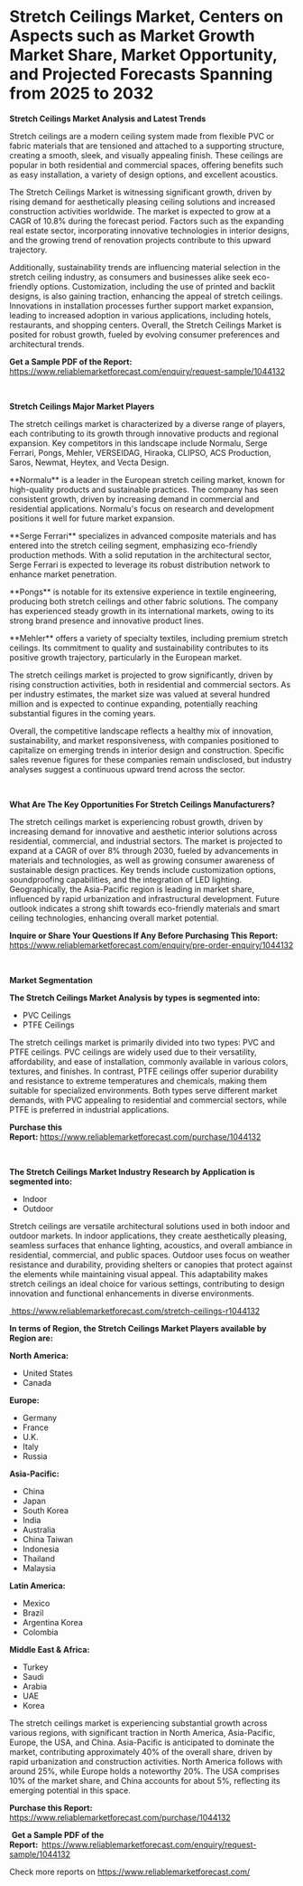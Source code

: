 <p><h1>Stretch Ceilings Market, Centers on Aspects such as Market Growth Market Share, Market Opportunity, and Projected Forecasts Spanning from 2025 to 2032</h1></p><p><strong>Stretch Ceilings Market Analysis and Latest Trends</strong></p>
<p><p>Stretch ceilings are a modern ceiling system made from flexible PVC or fabric materials that are tensioned and attached to a supporting structure, creating a smooth, sleek, and visually appealing finish. These ceilings are popular in both residential and commercial spaces, offering benefits such as easy installation, a variety of design options, and excellent acoustics.</p><p>The Stretch Ceilings Market is witnessing significant growth, driven by rising demand for aesthetically pleasing ceiling solutions and increased construction activities worldwide. The market is expected to grow at a CAGR of 10.8% during the forecast period. Factors such as the expanding real estate sector, incorporating innovative technologies in interior designs, and the growing trend of renovation projects contribute to this upward trajectory.</p><p>Additionally, sustainability trends are influencing material selection in the stretch ceiling industry, as consumers and businesses alike seek eco-friendly options. Customization, including the use of printed and backlit designs, is also gaining traction, enhancing the appeal of stretch ceilings. Innovations in installation processes further support market expansion, leading to increased adoption in various applications, including hotels, restaurants, and shopping centers. Overall, the Stretch Ceilings Market is posited for robust growth, fueled by evolving consumer preferences and architectural trends.</p></p>
<p><strong>Get a Sample PDF of the Report:&nbsp;</strong> <a href="https://www.reliablemarketforecast.com/enquiry/request-sample/1044132?utm_campaign=3327&utm_medium=2&utm_source=Github&utm_content=ia&utm_term=02042025&utm_id=stretch-ceilings">https://www.reliablemarketforecast.com/enquiry/request-sample/1044132</a></p>
<p>&nbsp;</p>
<p><strong>Stretch Ceilings Major Market Players</strong></p>
<p><p>The stretch ceilings market is characterized by a diverse range of players, each contributing to its growth through innovative products and regional expansion. Key competitors in this landscape include Normalu, Serge Ferrari, Pongs, Mehler, VERSEIDAG, Hiraoka, CLIPSO, ACS Production, Saros, Newmat, Heytex, and Vecta Design.</p><p>**Normalu** is a leader in the European stretch ceiling market, known for high-quality products and sustainable practices. The company has seen consistent growth, driven by increasing demand in commercial and residential applications. Normalu's focus on research and development positions it well for future market expansion.</p><p>**Serge Ferrari** specializes in advanced composite materials and has entered into the stretch ceiling segment, emphasizing eco-friendly production methods. With a solid reputation in the architectural sector, Serge Ferrari is expected to leverage its robust distribution network to enhance market penetration.</p><p>**Pongs** is notable for its extensive experience in textile engineering, producing both stretch ceilings and other fabric solutions. The company has experienced steady growth in its international markets, owing to its strong brand presence and innovative product lines.</p><p>**Mehler** offers a variety of specialty textiles, including premium stretch ceilings. Its commitment to quality and sustainability contributes to its positive growth trajectory, particularly in the European market.</p><p>The stretch ceilings market is projected to grow significantly, driven by rising construction activities, both in residential and commercial sectors. As per industry estimates, the market size was valued at several hundred million and is expected to continue expanding, potentially reaching substantial figures in the coming years.</p><p>Overall, the competitive landscape reflects a healthy mix of innovation, sustainability, and market responsiveness, with companies positioned to capitalize on emerging trends in interior design and construction. Specific sales revenue figures for these companies remain undisclosed, but industry analyses suggest a continuous upward trend across the sector.</p></p>
<p>&nbsp;</p>
<p><strong>What Are The Key Opportunities For Stretch Ceilings Manufacturers?</strong></p>
<p><p>The stretch ceilings market is experiencing robust growth, driven by increasing demand for innovative and aesthetic interior solutions across residential, commercial, and industrial sectors. The market is projected to expand at a CAGR of over 8% through 2030, fueled by advancements in materials and technologies, as well as growing consumer awareness of sustainable design practices. Key trends include customization options, soundproofing capabilities, and the integration of LED lighting. Geographically, the Asia-Pacific region is leading in market share, influenced by rapid urbanization and infrastructural development. Future outlook indicates a strong shift towards eco-friendly materials and smart ceiling technologies, enhancing overall market potential.</p></p>
<p><strong>Inquire or Share Your Questions If Any Before Purchasing This Report:</strong> <a href="https://www.reliablemarketforecast.com/enquiry/pre-order-enquiry/1044132?utm_campaign=3327&utm_medium=2&utm_source=Github&utm_content=ia&utm_term=02042025&utm_id=stretch-ceilings">https://www.reliablemarketforecast.com/enquiry/pre-order-enquiry/1044132</a></p>
<p>&nbsp;</p>
<p><strong>Market Segmentation</strong></p>
<p><strong>The Stretch Ceilings Market Analysis by types is segmented into:</strong></p>
<p><ul><li>PVC Ceilings</li><li>PTFE Ceilings</li></ul></p>
<p><p>The stretch ceilings market is primarily divided into two types: PVC and PTFE ceilings. PVC ceilings are widely used due to their versatility, affordability, and ease of installation, commonly available in various colors, textures, and finishes. In contrast, PTFE ceilings offer superior durability and resistance to extreme temperatures and chemicals, making them suitable for specialized environments. Both types serve different market demands, with PVC appealing to residential and commercial sectors, while PTFE is preferred in industrial applications.</p></p>
<p><strong>Purchase this Report:&nbsp;</strong><a href="https://www.reliablemarketforecast.com/purchase/1044132?utm_campaign=3327&utm_medium=2&utm_source=Github&utm_content=ia&utm_term=02042025&utm_id=stretch-ceilings">https://www.reliablemarketforecast.com/purchase/1044132</a></p>
<p>&nbsp;</p>
<p><strong>The Stretch Ceilings Market Industry Research by Application is segmented into:</strong></p>
<p><ul><li>Indoor</li><li>Outdoor</li></ul></p>
<p><p>Stretch ceilings are versatile architectural solutions used in both indoor and outdoor markets. In indoor applications, they create aesthetically pleasing, seamless surfaces that enhance lighting, acoustics, and overall ambiance in residential, commercial, and public spaces. Outdoor uses focus on weather resistance and durability, providing shelters or canopies that protect against the elements while maintaining visual appeal. This adaptability makes stretch ceilings an ideal choice for various settings, contributing to design innovation and functional enhancements in diverse environments.</p></p>
<p><a href="https://www.reliablemarketforecast.com/stretch-ceilings-r1044132?utm_campaign=3327&utm_medium=2&utm_source=Github&utm_content=ia&utm_term=02042025&utm_id=stretch-ceilings">&nbsp;https://www.reliablemarketforecast.com/stretch-ceilings-r1044132</a></p>
<p><strong>In terms of Region, the Stretch Ceilings Market Players available by Region are:</strong></p>
<p>
    <p> <strong> North America: </strong>
        <ul>
            <li>United States</li>
            <li>Canada</li>
        </ul>
        </p> 
    <p> <strong> Europe: </strong>
        <ul>
            <li>Germany</li>
            <li>France</li>
            <li>U.K.</li>
            <li>Italy</li>
            <li>Russia</li>
        </ul>
        </p> 
    <p> <strong> Asia-Pacific: </strong>
        <ul>
            <li>China</li>
            <li>Japan</li>
            <li>South Korea</li>
            <li>India</li>
            <li>Australia</li>
            <li>China Taiwan</li>
            <li>Indonesia</li>
            <li>Thailand</li>
            <li>Malaysia</li>
        </ul>
        </p> 
    <p> <strong> Latin America: </strong>
        <ul>
            <li>Mexico</li>
            <li>Brazil</li>
            <li>Argentina Korea</li>
            <li>Colombia</li>
        </ul>
        </p> 
    <p> <strong> Middle East & Africa: </strong>
        <ul>
            <li>Turkey</li>
            <li>Saudi</li>
            <li>Arabia</li>
            <li>UAE</li>
            <li>Korea</li>
        </ul>
    </p>
    </p>
<p><p>The stretch ceilings market is experiencing substantial growth across various regions, with significant traction in North America, Asia-Pacific, Europe, the USA, and China. Asia-Pacific is anticipated to dominate the market, contributing approximately 40% of the overall share, driven by rapid urbanization and construction activities. North America follows with around 25%, while Europe holds a noteworthy 20%. The USA comprises 10% of the market share, and China accounts for about 5%, reflecting its emerging potential in this space.</p></p>
<p><strong>Purchase this Report: </strong><a href="https://www.reliablemarketforecast.com/purchase/1044132?utm_campaign=3327&utm_medium=2&utm_source=Github&utm_content=ia&utm_term=02042025&utm_id=stretch-ceilings">https://www.reliablemarketforecast.com/purchase/1044132</a></p>
<p>&nbsp;<strong>Get a Sample PDF of the Report:&nbsp;&nbsp;</strong><a href="https://www.reliablemarketforecast.com/enquiry/request-sample/1044132?utm_campaign=3327&utm_medium=2&utm_source=Github&utm_content=ia&utm_term=02042025&utm_id=stretch-ceilings">https://www.reliablemarketforecast.com/enquiry/request-sample/1044132</a></p>
<p><strong></strong></p>
<p>Check more reports on <a href="https://www.reliablemarketforecast.com/?utm_campaign=3327&utm_medium=2&utm_source=Github&utm_content=ia&utm_term=02042025&utm_id=stretch-ceilings">https://www.reliablemarketforecast.com/</a></p>